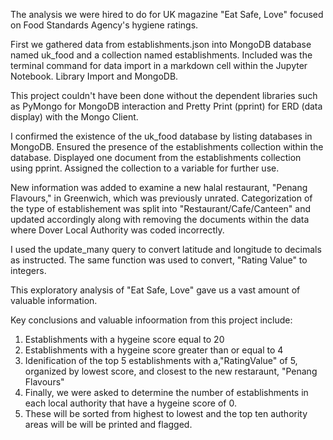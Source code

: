 The analysis we were hired to do for UK magazine "Eat Safe, Love" focused on Food Standards Agency's hygiene ratings. 

First we gathered data from establishments.json into MongoDB database named uk_food and a collection named establishments. Included was the terminal command for data import in a markdown cell within the Jupyter Notebook. Library Import and MongoDB.

This project couldn't have been done without the dependent libraries such as PyMongo for MongoDB interaction and Pretty Print (pprint) for ERD (data display) with the Mongo Client. 

I confirmed the existence of the uk_food database by listing databases in MongoDB. Ensured the presence of the establishments collection within the database. Displayed one document from the establishments collection using pprint. Assigned the collection to a variable for further use.

New information was added to examine a new halal restaurant, "Penang Flavours," in Greenwich, which was  previously unrated. Categorization of the type of establishement was split into "Restaurant/Cafe/Canteen" and updated accordingly along with removing the documents within the data where Dover Local Authority was coded incorrectly. 

I used the update_many query to convert latitude and longitude to decimals as instructed. The same function was used to convert, "Rating Value" to integers. 

This exploratory analysis of "Eat Safe, Love" gave us a vast amount of valuable information. 

Key conclusions and valuable infoormation from this project include:
1. Establishments with a hygeine score equal to 20
2. Establishments with a hygeine score greater than or equal to 4
3. Idenification of the top 5 establishments with a,"RatingValue" of 5, organized by lowest score, and closest to the new restaraunt, "Penang Flavours"
4. Finally, we were asked to determine the number of establishments in each local authority that have a hygeine score of 0.
5. These will be sorted from highest to lowest and the top ten authority areas will be will be printed and flagged. 
